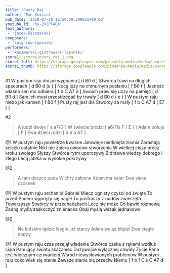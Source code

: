 ```yaml
---
title: 'Pusty Raj'
author: 'Pan_Kmicic4'
pub_date: '2018-07-28 12:59:59.209631+00:00'
youtube_id: 'hu-ZXZPFAEA'
text_authors:
 - 'jacek-kaczmarski'
composers:
 - 'zbigniew-lapinski'
performers:
 - 'kaczmarski-gintrowski-lapinski'
score1: scores/pusty_raj_1.png
score1_full: https://storage.googleapis.com/piosenka-media/media/scores/pusty_raj_1.png
score1_thumb: https://storage.googleapis.com/piosenka-media/media/scores/pusty_raj_1.png.180x0_q85_upscale.png
---
```


#1
W pustym raju dni po wygnaniu [ d B0 d ]
Stwórca trawi na długich spacerach [ d B0 d (e ) ]
Nocą leży na chmurnym posłaniu [ f B0 f ]
Jasność własna sen mu odbiera [ f b C A7 d ]
Swoich praw się uczy na pamięć [ d B0 d ]
Sam ich musi przestrzegać by trwały [ d B0 d ( e ) ]
W pustym raju niebo jak kamień [ f B0 f ]
Pusty raj jest dla Stwórcy za mały [ f b C A7 d ( E7 ) ]

#2
>A ludzi dwoje [ a a7/G ]
>W świecie brodzi [ a6/Fis F ( E ) ]
>Adam poluje [ F ]
>Ewa dzieci rodzi [ d e a A7 ]

@1
W pustym raju powietrze kwaśne
Jałowieje nietknięta ziemia
Zarastają ścieżki ostatnie
Nikt nie zbiera owoców stworzenia
W wielkiej ciszy prócz kroku swojego
Słyszy Stwórca rytm uporczywy
Z drzewa wiedzy dobrego i złego
Lecą jabłka w wysokie pokrzywy

@2
>A tam deszcz pada
>Wichry żałosne
>Adam ma katar
>Ewa sieka czosnek

@1
W pustym raju archanioł Gabriel
Miecz ognisty czyści od święta
To przed Panem wypręży się nagle
To postraszy z nudów zwierzęta
Towarzyszy Stwórcy w przechadzkach
Lecz nie może Go bawić rozmową
Żadną myślą zaskoczyć znienacka
Obaj myślą wszak jednakowo

@2
>Na ludzkim lądzie
>Nagle już starzy
>Adam wciąż błądzi
>Ewa ciągle marzy

@1
W pustym raju czas przejął władanie
Stwórca czeka z rękami wzdłuż ciała
Panujący światu skazaniec
Dożywocie wyłącznej chwały
Życie Pana jest wiecznym czuwaniem
Wśród niewysłowionych problemów
W pustym raju cokolwiek się stanie
Zawsze stanie się przeciw Niemu [ f b f Cis C A7 d ]